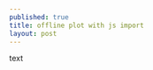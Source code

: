```yaml
---
published: true
title: offline plot with js import
layout: post
---
```

<div> text </div>

<script type="text/javascript"
        src="https://cdn.plot.ly/plotly-latest.min.js"></script>


<div id="1d195a1b-8e9e-4c20-8394-34ec3e5ba2b8" style="height: 100%; width: 100%;" class="plotly-graph-div"></div><script type="text/javascript">window.PLOTLYENV=window.PLOTLYENV || {};window.PLOTLYENV.BASE_URL="https://plot.ly";Plotly.newPlot("1d195a1b-8e9e-4c20-8394-34ec3e5ba2b8", [{"y": [4, 1, 3, 7], "x": [1, 2, 3, 4], "type": "scatter"}], {"title": "hello world"}, {"linkText": "Export to plot.ly", "showLink": true})</script><script type="text/javascript">window.removeEventListener("resize");window.addEventListener("resize", function(){Plotly.Plots.resize(document.getElementById("1d195a1b-8e9e-4c20-8394-34ec3e5ba2b8"));});</script>